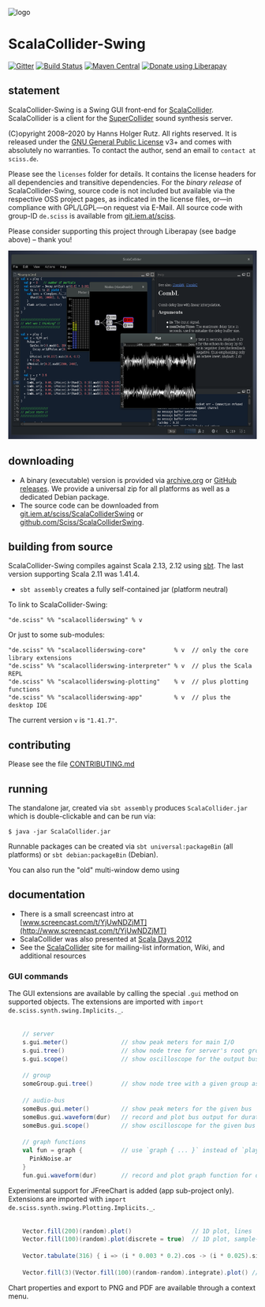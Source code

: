 ![logo](https://git.iem.at/sciss/ScalaCollider/wikis/images/scalacollider_logo.png)

# ScalaCollider-Swing

[![Gitter](https://badges.gitter.im/Join%20Chat.svg)](https://gitter.im/Sciss/ScalaCollider?utm_source=badge&utm_medium=badge&utm_campaign=pr-badge&utm_content=badge)
[![Build Status](https://travis-ci.org/Sciss/ScalaColliderSwing.svg?branch=main)](https://travis-ci.org/Sciss/ScalaColliderSwing)
[![Maven Central](https://maven-badges.herokuapp.com/maven-central/de.sciss/scalacolliderswing_2.13/badge.svg)](https://maven-badges.herokuapp.com/maven-central/de.sciss/scalacolliderswing_2.13)
<a href="https://liberapay.com/sciss"><img alt="Donate using Liberapay" src="https://liberapay.com/assets/widgets/donate.svg" height="24"></a>

## statement

ScalaCollider-Swing is a Swing GUI front-end for [ScalaCollider](https://git.iem.at/sciss/ScalaCollider). ScalaCollider
is a client for the [SuperCollider](https://supercollider.github.io/) sound synthesis server.

(C)opyright 2008&ndash;2020 by Hanns Holger Rutz. All rights reserved. It is released under
the [GNU General Public License](https://git.iem.at/sciss/ScalaColliderSwing/raw/main/licenses/ScalaColliderSwing-License.txt)
v3+ and comes with absolutely no warranties. To contact the author, send an email to `contact at sciss.de`.

Please see the `licenses` folder for details. It contains the license headers for all dependencies and transitive
dependencies. For the _binary release_ of ScalaCollider-Swing, source code is not included but available via the
respective OSS project pages, as indicated in the license files, or&mdash;in compliance with GPL/LGPL&mdash;on
request via E-Mail. All source code with group-ID `de.sciss` is available from [git.iem.at/sciss](https://git.iem.at/sciss).

Please consider supporting this project through Liberapay (see badge above) – thank you!

<img src="screenshot.png" alt="screenshot" width="574" height="382"/>

## downloading

- A binary (executable) version is provided via [archive.org](https://archive.org/details/ScalaColliderSwing) or
  [GitHub releases](https://github.com/Sciss/ScalaColliderSwing/releases/latest).
  We provide a universal zip for all platforms as well as a dedicated Debian package.
- The source code can be downloaded from [git.iem.at/sciss/ScalaColliderSwing](https://git.iem.at/sciss/ScalaColliderSwing) or 
  [github.com/Sciss/ScalaColliderSwing](http://github.com/Sciss/ScalaColliderSwing).

## building from source

ScalaCollider-Swing compiles against Scala 2.13, 2.12 using [sbt](https://www.scala-sbt.org/).
The last version supporting Scala 2.11 was 1.41.4.

- `sbt assembly` creates a fully self-contained jar (platform neutral)

To link to ScalaCollider-Swing:

    "de.sciss" %% "scalacolliderswing" % v

Or just to some sub-modules:

    "de.sciss" %% "scalacolliderswing-core"        % v  // only the core library extensions
    "de.sciss" %% "scalacolliderswing-interpreter" % v  // plus the Scala REPL
    "de.sciss" %% "scalacolliderswing-plotting"    % v  // plus plotting functions
    "de.sciss" %% "scalacolliderswing-app"         % v  // plus the desktop IDE

The current version `v` is `"1.41.7"`.

## contributing

Please see the file [CONTRIBUTING.md](CONTRIBUTING.md)

## running

The standalone jar, created via `sbt assembly` produces `ScalaCollider.jar` which is double-clickable and can be
run via:

    $ java -jar ScalaCollider.jar

Runnable packages can be created via `sbt universal:packageBin` (all platforms) or `sbt debian:packageBin` (Debian).

You can also run the "old" multi-window demo using

## documentation

 - There is a small screencast intro at [www.screencast.com/t/YjUwNDZjMT](http://www.screencast.com/t/YjUwNDZjMT)
 - ScalaCollider was also presented at [Scala Days 2012](http://skillsmatter.com/podcast/scala/scalacollider)
 - See the [ScalaCollider](https://git.iem.at/sciss/ScalaCollider) site for mailing-list information, Wiki, and
   additional resources

### GUI commands

The GUI extensions are available by calling the special `.gui` method on supported objects. The extensions are
imported with `import de.sciss.synth.swing.Implicits._`.

```scala

    // server
    s.gui.meter()               // show peak meters for main I/O
    s.gui.tree()                // show node tree for server's root group
    s.gui.scope()               // show oscilloscope for the output buses of the server

    // group
    someGroup.gui.tree()        // show node tree with a given group as root

    // audio-bus
    someBus.gui.meter()         // show peak meters for the given bus
    someBus.gui.waveform(dur)   // record and plot bus output for duration in seconds
    someBus.gui.scope()         // show oscilloscope for the given bus

    // graph functions
    val fun = graph {           // use `graph { ... }` instead of `play { ... }` to capture function
      PinkNoise.ar
    }
    fun.gui.waveform(dur)       // record and plot graph function for duration in seconds
```

Experimental support for JFreeChart is added (app sub-project only). Extensions are imported
with `import de.sciss.synth.swing.Plotting.Implicits._`.

```scala

    Vector.fill(200)(random).plot()                 // 1D plot, lines
    Vector.fill(100)(random).plot(discrete = true)  // 1D plot, sample-and-hold

    Vector.tabulate(316) { i => (i * 0.003 * 0.2).cos -> (i * 0.025).sin } .plot()  // 2D plot, scatter

    Vector.fill(3)(Vector.fill(100)(random-random).integrate).plot() // multiple 1D plots
```

Chart properties and export to PNG and PDF are available through a context menu.

